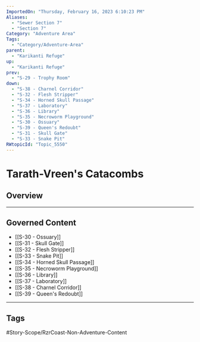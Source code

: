```yaml
---
ImportedOn: "Thursday, February 16, 2023 6:10:23 PM"
Aliases:
  - "Sewer Section 7"
  - "Section 7"
Category: "Adventure Area"
Tags:
  - "Category/Adventure-Area"
parent:
  - "Karikanti Refuge"
up:
  - "Karikanti Refuge"
prev:
  - "S-29 - Trophy Room"
down:
  - "S-38 - Charnel Corridor"
  - "S-32 - Flesh Stripper"
  - "S-34 - Horned Skull Passage"
  - "S-37 - Laboratory"
  - "S-36 - Library"
  - "S-35 - Necroworm Playground"
  - "S-30 - Ossuary"
  - "S-39 - Queen's Redoubt"
  - "S-31 - Skull Gate"
  - "S-33 - Snake Pit"
RWtopicId: "Topic_5550"
---
```

# Tarath-Vreen's Catacombs
## Overview
---
## Governed Content
- [[S-30 - Ossuary]]
- [[S-31 - Skull Gate]]
- [[S-32 - Flesh Stripper]]
- [[S-33 - Snake Pit]]
- [[S-34 - Horned Skull Passage]]
- [[S-35 - Necroworm Playground]]
- [[S-36 - Library]]
- [[S-37 - Laboratory]]
- [[S-38 - Charnel Corridor]]
- [[S-39 - Queen's Redoubt]]


---
## Tags
#Story-Scope/RzrCoast-Non-Adventure-Content

